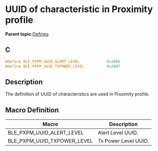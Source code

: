 # UUID of characteristic in Proximity profile

**Parent topic:**[Defines](GUID-3D9C0612-9901-4937-9DD5-2E9FB4284D92.md)

## C

```c
#define BLE_PXPM_UUID_ALERT_LEVEL            0x2A06
#define BLE_PXPM_UUID_TXPOWER_LEVEL          0x2A07
```

## Description

The definition of UUID of characteristics are used in Proximity profile.

## Macro Definition

|Macro|Description|
|-----|-----------|
|BLE\_PXPM\_UUID\_ALERT\_LEVEL|Alert Level UUID.|
|BLE\_PXPM\_UUID\_TXPOWER\_LEVEL|Tx Power Level UUID.|

